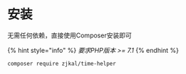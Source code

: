 # 安装

无需任何依赖，直接使用Composer安装即可

{% hint style="info" %}
_要求PHP版本 >= 7.1_
{% endhint %}

```bash
composer require zjkal/time-helper
```
